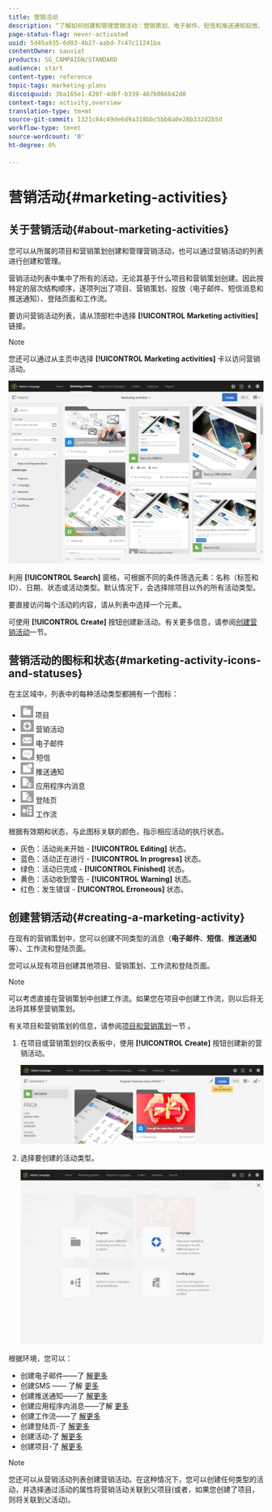 ```yaml
---
title: 营销活动
description: “了解如何创建和管理营销活动：营销策划、电子邮件、短信和推送通知投放、登陆页面、工作流。您可以轻松地设计新活动、编辑现有活动，并查阅其状态和有效期。”
page-status-flag: never-activated
uuid: 5d45a935-6d03-4b27-aabd-7c47c11241ba
contentOwner: sauviat
products: SG_CAMPAIGN/STANDARD
audience: start
content-type: reference
topic-tags: marketing-plans
discoiquuid: 3ba165e1-420f-4d6f-b339-467b066b42d0
context-tags: activity,overview
translation-type: tm+mt
source-git-commit: 1321c84c49de6d9a318bbc5bb8a0e28b332d2b5d
workflow-type: tm+mt
source-wordcount: '0'
ht-degree: 0%

---
```



# 营销活动{#marketing-activities}

## 关于营销活动{#about-marketing-activities}

您可以从所属的项目和营销策划创建和管理营销活动，也可以通过营销活动的列表进行创建和管理。

营销活动列表中集中了所有的活动，无论其基于什么项目和营销策划创建。因此按特定的层次结构顺序，逐项列出了项目、营销策划、投放（电子邮件、短信消息和推送通知）、登陆页面和工作流。

要访问营销活动列表，请从顶部栏中选择 **[!UICONTROL Marketing activities]** 链接。

>[!NOTE]
>
>您还可以通过从主页中选择 **[!UICONTROL Marketing activities]** 卡以访问营销活动。

![](assets/marketing_activities_1.png)

利用 **[!UICONTROL Search]** 窗格，可根据不同的条件筛选元素：名称（标签和 ID）、日期、状态或活动类型。默认情况下，会选择除项目以外的所有活动类型。

要直接访问每个活动的内容，请从列表中选择一个元素。

可使用 **[!UICONTROL Create]** 按钮创建新活动。有关更多信息，请参阅[创建营销活动](#creating-a-marketing-activity)一节。

## 营销活动的图标和状态{#marketing-activity-icons-and-statuses}

在主区域中，列表中的每种活动类型都拥有一个图标：

* ![](assets/marketing_program_icon.png) 项目
* ![](assets/marketing_campaign_icon.png) 营销活动
* ![](assets/marketing_email_icon.png) 电子邮件
* ![](assets/marketing_sms_icon.png) 短信
* ![](assets/marketing_push_icon.png) 推送通知
* ![](assets/marketing_lp_icon.png) 应用程序内消息
* ![](assets/marketing_lp_icon.png) 登陆页
* ![](assets/marketing_workflow_icon.png) 工作流

根据有效期和状态，与此图标关联的颜色，指示相应活动的执行状态。

* 灰色：活动尚未开始 - **[!UICONTROL Editing]** 状态。
* 蓝色：活动正在进行 - **[!UICONTROL In progress]** 状态。
* 绿色：活动已完成 - **[!UICONTROL Finished]** 状态。
* 黄色：活动收到警告 - **[!UICONTROL Warning]** 状态。
* 红色：发生错误 - **[!UICONTROL Erroneous]** 状态。

## 创建营销活动{#creating-a-marketing-activity}

在现有的营销策划中，您可以创建不同类型的消息（**电子邮件**、**短信**、**推送通知**&#x200B;等）、工作流和登陆页面。

您可以从现有项目创建其他项目、营销策划、工作流和登陆页面。

>[!NOTE]
>
>可以考虑直接在营销策划中创建工作流。如果您在项目中创建工作流，则以后将无法将其移至营销策划。

有关项目和营销策划的信息，请参阅[项目和营销策划](../../start/using/programs-and-campaigns.md)一节 。

1. 在项目或营销策划的仪表板中，使用 **[!UICONTROL Create]** 按钮创建新的营销活动。

   ![](assets/marketing_activiy_creation_1.png)

1. 选择要创建的活动类型。

   ![](assets/marketing_activiy_creation_2.png)

根据环境，您可以：

* 创建电子邮件——了 [解更多](../../channels/using/creating-an-email.md)
* 创建SMS —— 了解 [更多](../../channels/using/creating-an-sms-message.md)
* 创建推送通知——了 [解更多](../../channels/using/preparing-and-sending-a-push-notification.md)
* 创建应用程序内消息——了解 [更多](../../channels/using/about-in-app-messaging.md)
* 创建工作流——了 [解更多](../../automating/using/building-a-workflow.md#creating-a-workflow)
* 创建登陆页-了 [解更多](../../channels/using/getting-started-with-landing-pages.md)
* 创建活动-了 [解更多](../../start/using/programs-and-campaigns.md#creating-a-campaign)
* 创建项目-了 [解更多](../../start/using/programs-and-campaigns.md#creating-a-program)

>[!NOTE]
>
>您还可以从营销活动列表创建营销活动。在这种情况下，您可以创建任何类型的活动，并选择通过活动的属性将营销活动关联到父项目(或者，如果您创建了项目，则将关联到父活动)。

